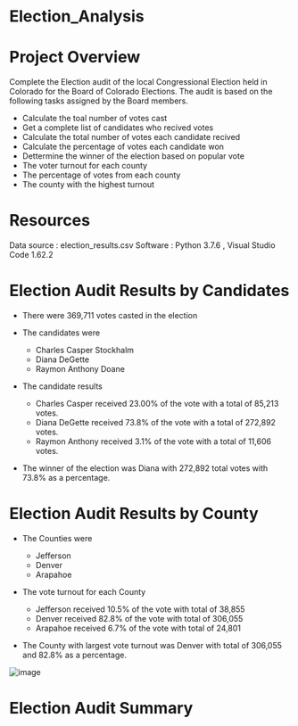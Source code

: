# Election_Analysis
# Project Overview
Complete the Election audit of the local Congressional Election held in Colorado for the Board of Colorado Elections.
The audit is based on the following tasks assigned by the Board members. 
- Calculate the toal number of votes cast
- Get a complete list of candidates who recived votes 
- Calculate the total number of votes each candidate recived
- Calculate the percentage of votes each candidate won
- Dettermine the winner of the election based on popular vote
- The voter turnout for each county
- The percentage of votes from each county
- The county with the highest turnout

# Resources 
Data source : election_results.csv
Software : Python 3.7.6 , Visual Studio Code 1.62.2

# Election Audit Results by Candidates

- There were 369,711 votes casted in the election

- The candidates were
  - Charles Casper Stockhalm
  - Diana DeGette
  - Raymon Anthony Doane
  
- The candidate results
  - Charles Casper received 23.00% of the vote with a total of 85,213 votes.
  - Diana DeGette received 73.8% of the vote with a total of 272,892 votes.
  - Raymon Anthony received 3.1% of the vote with a total of 11,606 votes.
  
- The winner of the election was Diana with 272,892 total votes with 73.8% as a percentage.

# Election Audit Results by County

- The Counties were
  - Jefferson
  - Denver 
  - Arapahoe

- The vote turnout for each County
  - Jefferson received 10.5% of the vote with total of 38,855
  - Denver received 82.8% of the vote with total of 306,055
  - Arapahoe received 6.7% of the vote with total of 24,801 

- The County with largest vote turnout was Denver with total of 306,055 and 82.8% as a percentage.



 ![image](https://user-images.githubusercontent.com/93173498/142779999-d1ce63f2-2484-4a9c-82f2-e5df300cf280.png)


# Election Audit Summary 



